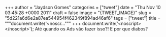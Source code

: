 
+++
author = "Jaydson Gomes"
categories = ["tweet"]
date = "Thu Nov 10 03:45:28 +0000 2011"
draft = false
image = "{TWEET_IMAGE}"
slug = "5d221a6d6e2a87ea544954f462349f894ad46af6"
tags = ["tweet"]
title = """document.write('&lt;noscr..."""
+++
document.write('&lt;noscript&gt;&lt;/noscript&gt;'); Até quando os Ads vão fazer isso?!  E por que diabos?
